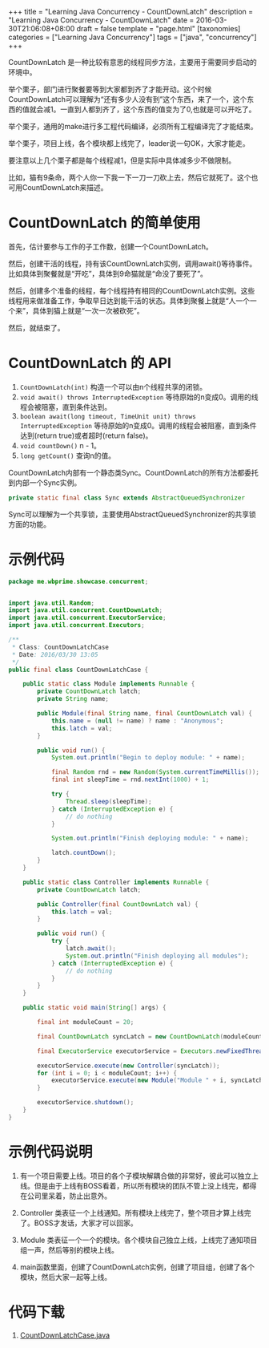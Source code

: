 +++
title = "Learning Java Concurrency - CountDownLatch"
description = "Learning Java Concurrency - CountDownLatch"
date = 2016-03-30T21:06:08+08:00
draft = false
template = "page.html"
[taxonomies]
categories =  ["Learning Java Concurrency"]
tags = ["java", "concurrency"]
+++

CountDownLatch 是一种比较有意思的线程同步方法，主要用于需要同步启动的环境中。

举个栗子，部门进行聚餐要等到大家都到齐了才能开动。这个时候CountDownLatch可以理解为“还有多少人没有到”这个东西，来了一个，这个东西的值就会减1。一直到人都到齐了，这个东西的值变为了0,也就是可以开吃了。

举个栗子，通用的make进行多工程代码编译，必须所有工程编译完了才能结束。

举个栗子，项目上线，各个模块都上线完了，leader说一句OK，大家才能走。

要注意以上几个栗子都是每个线程减1，但是实际中具体减多少不做限制。

比如，猫有9条命，两个人你一下我一下一刀一刀砍上去，然后它就死了。这个也可用CountDownLatch来描述。

<!-- more -->

# CountDownLatch 的简单使用

首先，估计要参与工作的子工作数，创建一个CountDownLatch。

然后，创建干活的线程，持有该CountDownLatch实例，调用await()等待事件。比如具体到聚餐就是“开吃”，具体到9命猫就是“命没了要死了”。

然后，创建多个准备的线程，每个线程持有相同的CountDownLatch实例。这些线程用来做准备工作，争取早日达到能干活的状态。具体到聚餐上就是“人一个一个来”，具体到猫上就是“一次一次被砍死”。

然后，就结束了。

# CountDownLatch 的 API

1. `CountDownLatch(int)`
    构造一个可以由n个线程共享的闭锁。
2. `void await() throws InterruptedException`
    等待原始的n变成0。调用的线程会被阻塞，直到条件达到。
2. `boolean await(long timeout, TimeUnit unit) throws InterruptedException`
    等待原始的n变成0。调用的线程会被阻塞，直到条件达到(return true)或者超时(return false)。
4. `void countDown()`
    n - 1。
5. `long getCount()`
    查询n的值。

CountDownLatch内部有一个静态类Sync。CountDownLatch的所有方法都委托到内部一个Sync实例。

```java
private static final class Sync extends AbstractQueuedSynchronizer
```

Sync可以理解为一个共享锁，主要使用AbstractQueuedSynchronizer的共享锁方面的功能。

# 示例代码

```java
package me.wbprime.showcase.concurrent;


import java.util.Random;
import java.util.concurrent.CountDownLatch;
import java.util.concurrent.ExecutorService;
import java.util.concurrent.Executors;

/**
 * Class: CountDownLatchCase
 * Date: 2016/03/30 13:05
 */
public final class CountDownLatchCase {

    public static class Module implements Runnable {
        private CountDownLatch latch;
        private String name;

        public Module(final String name, final CountDownLatch val) {
            this.name = (null != name) ? name : "Anonymous";
            this.latch = val;
        }

        public void run() {
            System.out.println("Begin to deploy module: " + name);

            final Random rnd = new Random(System.currentTimeMillis());
            final int sleepTime = rnd.nextInt(1000) + 1;

            try {
                Thread.sleep(sleepTime);
            } catch (InterruptedException e) {
                // do nothing
            }

            System.out.println("Finish deploying module: " + name);

            latch.countDown();
        }
    }

    public static class Controller implements Runnable {
        private CountDownLatch latch;

        public Controller(final CountDownLatch val) {
            this.latch = val;
        }

        public void run() {
            try {
                latch.await();
                System.out.println("Finish deploying all modules");
            } catch (InterruptedException e) {
                // do nothing
            }
        }
    }

    public static void main(String[] args) {

        final int moduleCount = 20;

        final CountDownLatch syncLatch = new CountDownLatch(moduleCount);

        final ExecutorService executorService = Executors.newFixedThreadPool(8);

        executorService.execute(new Controller(syncLatch));
        for (int i = 0; i < moduleCount; i++) {
            executorService.execute(new Module("Module " + i, syncLatch));
        }

        executorService.shutdown();
    }
}
```

# 示例代码说明

1. 有一个项目需要上线。项目的各个子模块解耦合做的非常好，彼此可以独立上线。但是由于上线有BOSS看着，所以所有模块的团队不管上没上线完，都得在公司里呆着，防止出意外。

2. Controller 类表征一个上线通知。所有模块上线完了，整个项目才算上线完了。BOSS才发话，大家才可以回家。

3. Module 类表征一个一个的模块。各个模块自己独立上线，上线完了通知项目组一声，然后等别的模块上线。

4. main函数里面，创建了CountDownLatch实例，创建了项目组，创建了各个模块，然后大家一起等上线。

# 代码下载

1. [CountDownLatchCase.java](CountDownLatchCase.java)
